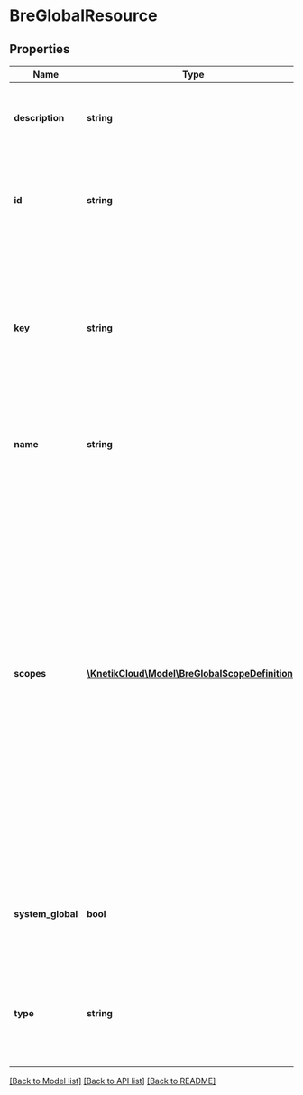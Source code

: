# BreGlobalResource

## Properties
Name | Type | Description | Notes
------------ | ------------- | ------------- | -------------
**description** | **string** | A human readable description for display in admin pages | [optional] 
**id** | **string** | The id of the global definition. Default is a random guid. Cannot be updated | [optional] 
**key** | **string** | The key for the global. Must be unique when combined with scope names. Usually a single descriptive word like &#39;purchases&#39; or &#39;logins&#39; | 
**name** | **string** | A human readable name for display in admin pages | [optional] 
**scopes** | [**\KnetikCloud\Model\BreGlobalScopeDefinition[]**](BreGlobalScopeDefinition.md) | A list of scoping parameters. Allows the global to have a different value in different context such as a count of purchases for each user (by putting a &#39;user&#39; scope in this list). When using this global in a rule these scopes will need to be mapped with an expression to provide a value, similar to the parameters in an action | [optional] 
**system_global** | **bool** | Where this global came from. System globals cannot be removed or updated | [optional] 
**type** | **string** | The variable type the global stores. See the See Bre Variables enpoint for list | 

[[Back to Model list]](../README.md#documentation-for-models) [[Back to API list]](../README.md#documentation-for-api-endpoints) [[Back to README]](../README.md)


